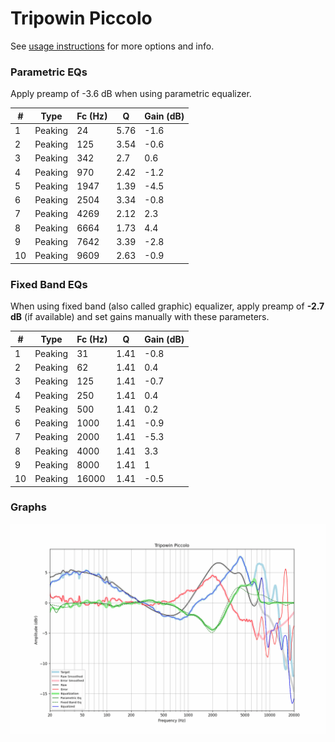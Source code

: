 # Tripowin Piccolo
See [usage instructions](https://github.com/jaakkopasanen/AutoEq#usage) for more options and info.

### Parametric EQs
Apply preamp of -3.6 dB when using parametric equalizer.

|   # | Type    |   Fc (Hz) |    Q |   Gain (dB) |
|-----|---------|-----------|------|-------------|
|   1 | Peaking |        24 | 5.76 |        -1.6 |
|   2 | Peaking |       125 | 3.54 |        -0.6 |
|   3 | Peaking |       342 | 2.7  |         0.6 |
|   4 | Peaking |       970 | 2.42 |        -1.2 |
|   5 | Peaking |      1947 | 1.39 |        -4.5 |
|   6 | Peaking |      2504 | 3.34 |        -0.8 |
|   7 | Peaking |      4269 | 2.12 |         2.3 |
|   8 | Peaking |      6664 | 1.73 |         4.4 |
|   9 | Peaking |      7642 | 3.39 |        -2.8 |
|  10 | Peaking |      9609 | 2.63 |        -0.9 |

### Fixed Band EQs
When using fixed band (also called graphic) equalizer, apply preamp of **-2.7 dB** (if available) and set gains manually with these parameters.

|   # | Type    |   Fc (Hz) |    Q |   Gain (dB) |
|-----|---------|-----------|------|-------------|
|   1 | Peaking |        31 | 1.41 |        -0.8 |
|   2 | Peaking |        62 | 1.41 |         0.4 |
|   3 | Peaking |       125 | 1.41 |        -0.7 |
|   4 | Peaking |       250 | 1.41 |         0.4 |
|   5 | Peaking |       500 | 1.41 |         0.2 |
|   6 | Peaking |      1000 | 1.41 |        -0.9 |
|   7 | Peaking |      2000 | 1.41 |        -5.3 |
|   8 | Peaking |      4000 | 1.41 |         3.3 |
|   9 | Peaking |      8000 | 1.41 |         1   |
|  10 | Peaking |     16000 | 1.41 |        -0.5 |

### Graphs
![](./Tripowin%20Piccolo.png)
